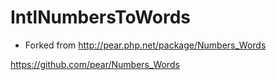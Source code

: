 # IntlNumbersToWords

* Forked from http://pear.php.net/package/Numbers_Words

https://github.com/pear/Numbers_Words
